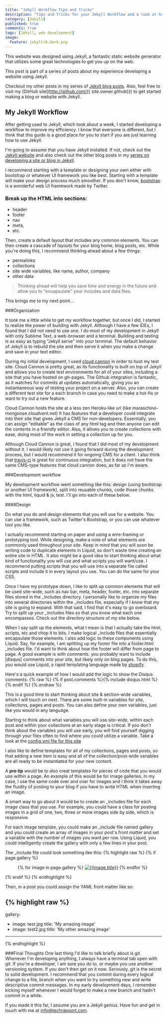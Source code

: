 ```yaml
---
title: "Jekyll Workflow Tips and Tricks"
description: "Tips and Tricks for your Jekyll Workflow and a look at how I do things"
category: [Jekyll]
published: true
comments: true
tags: [Jekyll, web development]
image: 
  feature: jekyllrb.dark.png
---
```


This website was designed using Jekyll, a fantastic static website generator that utilizes some great technologies to get you up on the web.  

This post is part of a series of posts about my experience developing a website using Jekyll.  

Checkout my other posts in my series of [Jekyll blog posts](/blog/categories/#Jekyll).  Also, feel free to visit my [GitHub site](http://github.com/{{ site.owner.github}}) to get started making a blog or website with Jekyll.  

## My Jekyll Workflow

After getting used to Jekyll, which took about a week, I started developing a workflow to improve my efficiency.  I know that everyone is different, but I think that this guide is a good place for you to start if you are just learning how to use Jekyll.  

I'm going to assume that you have Jekyll installed.  If not, check out the [Jekyll website](http://jekyllrb.com) and also check out the other blog posts in my [series on developing a site or blog in Jekyll]({{site.url}}/blog/categories#jekyll).  

I recommend starting with a template or designing your own either with bootstrap or whatever UI framework you like best.  Starting with a template will make your design process much smoother.  If you don't know, [bootstrap](http://getbootstrap.com) is a wonderful web UI framework made by Twitter.  

### Break up the HTML into sections:
+  header
+  footer
+  nav
+  meta, 
+  etc.  

Then, create a default layout that includes any common elements.  You can then create a cascade of layouts for your blog home, blog posts, etc.  While you're doing this, I recommend thinking ahead about a few things:
+  permalinks
+  collections
+  site wide variables, like name, author, company
+  other data

>Thinking ahead will help you save time and energy in the future and allow you to "encapsulate" your includes and data files.

This brings me to my next point...

###Organization

It took me a little while to get my workflow together, but once I did, I started to realize the power of building with Jekyll.  Although I have a few IDEs, I found that I did not need to use one.  I do most of my development in Jekyll with only Sublime Text, a web-browser and a terminal.  Building and testing is as easy as typing "Jekyll serve" into your terminal.  The default behavior of Jekyll is to rebuild the site and then serve it when you make a change and save in your text editor.  

During my initial development, I used [cloud cannon](http://cloudcannon.com) in order to host my test site.  Cloud Cannon is pretty great, as its functionality is built on top of Jekyll and allows you to create test environments for all of your sites, including a site that you have hosted on gh-pages.  The Github integration is fantastic, as it watches for commits at updates automatically, giving you an instantaneous way of testing your project on a server.  Also, you can create a different test site for a each branch in case you need to make a hot-fix or want to try out a new feature.  

Cloud Cannon hosts the site at a less zen Heroku-like url (like maraschino-mongoose.cloudvent.net)  It has features that a developer could integrate into their site that gives Jekyll a CMS for non-developers.  Essentially, you can assign "editable" as the class of any html tag and then anyone can edit the contents in a friendly editor.  Also, it allows you to create collections with ease, doing most of the work in setting a collection up for you.  

Although Cloud Cannon is great, I found that I did most of my development without it.  I would likely not use it going forward during the development process, but I would recommend it for ongoing CMS for a client.  I also think that [travis-ci](http://travis-ci.org) is great for continuous integration, but it does not have the same CMS-type features that cloud cannon does, as far as I'm aware.  

###Development workflow 

My development workflow went something like this: design (using bootstrap or another UI framework), split into reusable chunks, code those chunks with the html, liquid & js, test.  I'll go into each of these below.  

####Design

Do what you do and design elements that you will use for a website.  You can use a framework, such as Twitter's Bootstrap, or you can use whatever tool you like.  

I actually recommend starting on paper and using a wire-framing or prototyping tool.  While designing, make a note of what elements are commonly used throughout your site.  Keep in mind that you will soon be writing code to duplicate elements in Liquid, so don't waste time creating an entire site in HTML.  It also might be a good idea to start thinking about what kind of functionality you will use and what scripts you will want/use.  I recommend putting scripts that you will use into a separate file called scripts and include it in every layout you use.  You can do the same for your CSS.  

Once I have my prototype down, I like to split up common elements that will be used site-wide, such as nav bar, meta, header, footer, etc.  into separate files stored in the _includes directory.  I personally like to organize my files into several directories within the _includes file, especially if I know that my site is going to expand.  With that said, I find that it's easy to go overboard.  Try to split up your _includes files so that you know what each one encompasses.  Check out the directory structure of my site below.

When I say split up the elements, what I mean is that I actually take the html, scripts, etc and chop it to bits.  I make logical _include files that essentially encapsulate those elements.  I also add logic to these components using Liquid.  Say, for example, I am splitting up my footer file into a footer.html _includes file.  I'd want to think about how the footer will differ from page to page.  A good example is with comments.  you probably want to include [disqus] comments into your site, but likely only on blog pages.  To do this, you would use Liquid, a rapid templating language made by [shopify](http://shopify.com).

Here's a quick example of how I would add the logic to show the Disqus comments:
{% raw %}
	{% if post.comments %}{% include disqus.html %} {% endif %}
{% endraw %}

This is a good time to start thinking about site & section-wide variables, which I will touch on next.  There are some built-in variables for site, collections, pages and posts.  You can also define your own variables, just like you would in any language.  

Starting to think about what variables you will use site-wide, within each post and within your collections at an early stage is critical.  If you don't think about the variables you will use early, you will find yourself digging through your files often to find where you could utilize a variable.  Take a look at the [config.yml file for this site](https://github.com/TechRapport/techrapport.github.io/blob/new_blog_theme/_config.yml)

I also like to define templates for all of my collections, pages and posts, so that adding a new item is easy and all of the collection/post-wide variables are all ready to be instantiated for your new content.  

A **pro tip** would be to also creat templates for pieces of code that you would use within a page.  An example of this would be for image galleries.  In my case, I use the same code over and over for images and I think it takes away the fluidity of posting to your blog if you have to write HTML when inserting an image.  

A smart way to go about it would be to create an _includes file for each image class that you use.  For example, you could have a class for posting images in a grid of one, two, three or more images side by side, which is responsive.  

For each image template, you could make an _include file named gallery and you could create an array of images in your post's front matter and set a variable with the number of images you want per row.  Using Liquid, you could intelligently create the gallery with only a few lines in your post.  

The _include file could look something like this:
{% highlight raw %}
{% if page.gallery %}
<figure class="two center">
{% for image in page.gallery %}
	<a href="{{site.blog_image_path}}{{site.blog_image_path}}{{image.img}}"><img src="{{site.blog_image_path}}{{image.img}}" alt="{{image.title}}"></a>
{% endfor %}
</figure>
{% endif %}
{% endhighlight %}

Then, in a post you could assign the YAML front matter like so:

{% highlight raw %}
---
gallery:
  - image: test.jpg
    title: 'My amazing image'
  - image: test2.jpg
    title: 'My other amazing image'
---
{% endhighlight %}

###Final Thoughts
One last thing I'd like to talk briefly about is git.  Whenever I'm developing anything, I always have a terminal tab open with git.  If you're a developer, I am sure you do to, or maybe you use another versioning system.  If you don't then get on it now.  Seriously, git is the secret to solid development.  I recommend that you commit during every logical change to a file, branch when you want to try something new and write descriptive commit messages.  In my early development days, I remember kicking myself whenever I would forget to make a new branch and hadn't commit in a while.  

If you made it this far, I assume you are a Jekyll genius.  Have fun and get in touch with me at [info@techrapport.com](mailto:info@techrapport.com).